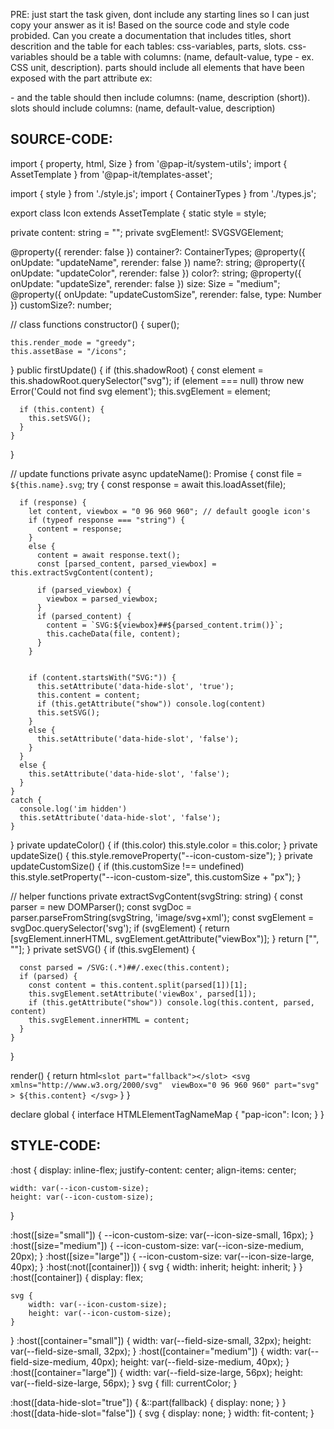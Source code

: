PRE: just start the task given, dont include any starting lines so I can just copy your answer as it is!
 Based on the source code and style code probided. Can you create a documentation that includes titles, short descrition and the table for each tables: css-variables, parts, slots.
css-variables should be a table with columns: (name, default-value, type - ex. CSS unit, description).
parts should include all elements that have been exposed with the part attribute ex: <p part='foo'> - and the table should then include columns: (name, description (short)).
slots should include columns: (name, default-value, description)

## SOURCE-CODE:
import { property, html, Size } from '@pap-it/system-utils';
import { AssetTemplate } from '@pap-it/templates-asset';

import { style } from './style.js';
import { ContainerTypes } from './types.js';

export class Icon extends AssetTemplate {
  static style = style;

  private content: string = "";
  private svgElement!: SVGSVGElement;

  @property({ rerender: false }) container?: ContainerTypes;
  @property({ onUpdate: "updateName", rerender: false }) name?: string;
  @property({ onUpdate: "updateColor", rerender: false }) color?: string;
  @property({ onUpdate: "updateSize", rerender: false }) size: Size = "medium";
  @property({ onUpdate: "updateCustomSize", rerender: false, type: Number }) customSize?: number;

  // class functions
  constructor() {
    super();

    this.render_mode = "greedy";
    this.assetBase = "/icons";
  }
  public firstUpdate() {
    if (this.shadowRoot) {
      const element = this.shadowRoot.querySelector<SVGSVGElement>("svg");
      if (element === null) throw new Error('Could not find svg element');
      this.svgElement = element;

      if (this.content) {
        this.setSVG();
      }
    }
  }

  // update functions
  private async updateName(): Promise<void> {
    const file = `${this.name}.svg`;
    try {
      const response = await this.loadAsset(file);

      if (response) {
        let content, viewbox = "0 96 960 960"; // default google icon's
        if (typeof response === "string") {
          content = response;
        }
        else {
          content = await response.text();
          const [parsed_content, parsed_viewbox] = this.extractSvgContent(content);

          if (parsed_viewbox) {
            viewbox = parsed_viewbox;
          }
          if (parsed_content) {
            content = `SVG:${viewbox}##${parsed_content.trim()}`;
            this.cacheData(file, content);
          }
        }


        if (content.startsWith("SVG:")) {
          this.setAttribute('data-hide-slot', 'true');
          this.content = content;
          if (this.getAttribute("show")) console.log(content)
          this.setSVG();
        }
        else {
          this.setAttribute('data-hide-slot', 'false');
        }
      }
      else {
        this.setAttribute('data-hide-slot', 'false');
      }
    }
    catch {
      console.log('im hidden')
      this.setAttribute('data-hide-slot', 'false');
    }
  }
  private updateColor() {
    if (this.color) this.style.color = this.color;
  }
  private updateSize() {
    this.style.removeProperty("--icon-custom-size");
  }
  private updateCustomSize() {
    if (this.customSize !== undefined) this.style.setProperty("--icon-custom-size", this.customSize + "px");
  }

  // helper functions
  private extractSvgContent(svgString: string) {
    const parser = new DOMParser();
    const svgDoc = parser.parseFromString(svgString, 'image/svg+xml');
    const svgElement = svgDoc.querySelector('svg');
    if (svgElement) {
      return [svgElement.innerHTML, svgElement.getAttribute("viewBox")];
    }
    return ["", ""];
  }
  private setSVG() {
    if (this.svgElement) {

      const parsed = /SVG:(.*)##/.exec(this.content);
      if (parsed) {
        const content = this.content.split(parsed[1])[1];
        this.svgElement.setAttribute('viewBox', parsed[1]);
        if (this.getAttribute("show")) console.log(this.content, parsed, content)
        this.svgElement.innerHTML = content;
      }
    }
  }

  render() {
    return html`
      <slot part="fallback"></slot>
      <svg 
        xmlns="http://www.w3.org/2000/svg" 
        viewBox="0 96 960 960"
        part="svg"
      >
        ${this.content}
      </svg>
    `
  }
}

declare global {
  interface HTMLElementTagNameMap {
    "pap-icon": Icon;
  }
}
## STYLE-CODE:
:host {
    display: inline-flex;
    justify-content: center;
    align-items: center;

    width: var(--icon-custom-size);
    height: var(--icon-custom-size);
}

:host([size="small"]) {
    --icon-custom-size: var(--icon-size-small, 16px);
}
:host([size="medium"]) {
    --icon-custom-size: var(--icon-size-medium, 20px);
}
:host([size="large"]) {
    --icon-custom-size: var(--icon-size-large, 40px);
}
:host(:not([container])) {
    svg {
        width: inherit;
        height: inherit;
    }
}
:host([container]) {
    display: flex;

    svg {
        width: var(--icon-custom-size);
        height: var(--icon-custom-size);
    }
}
:host([container="small"]) {
    width: var(--field-size-small, 32px);
    height: var(--field-size-small, 32px);
}
:host([container="medium"]) {
    width: var(--field-size-medium, 40px);
    height: var(--field-size-medium, 40px);
}
:host([container="large"]) {
    width: var(--field-size-large, 56px);
    height: var(--field-size-large, 56px);
}
svg {
    fill: currentColor;
}

:host([data-hide-slot="true"]) {
    &::part(fallback) {
        display: none;
    }
}
:host([data-hide-slot="false"]) {
    svg {
        display: none;
    }
    width: fit-content;
}